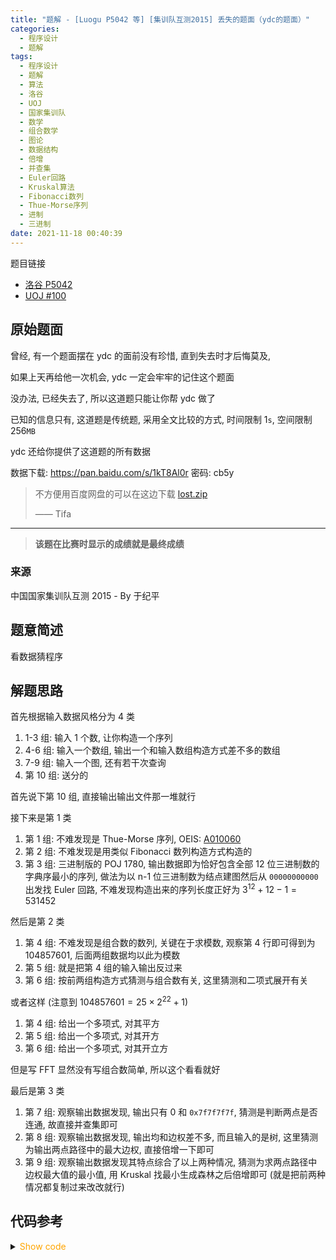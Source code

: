 ```yaml
---
title: "题解 - [Luogu P5042 等] [集训队互测2015] 丢失的题面（ydc的题面）"
categories:
  - 程序设计
  - 题解
tags:
  - 程序设计
  - 题解
  - 算法
  - 洛谷
  - UOJ
  - 国家集训队
  - 数学
  - 组合数学
  - 图论
  - 数据结构
  - 倍增
  - 并查集
  - Euler回路
  - Kruskal算法
  - Fibonacci数列
  - Thue-Morse序列
  - 进制
  - 三进制
date: 2021-11-18 00:40:39
---
```


题目链接

- [洛谷 P5042](https://www.luogu.com.cn/problem/P5042)
- [UOJ #100](https://uoj.ac/problem/100)

<!-- more -->

## 原始题面

曾经, 有一个题面摆在 ydc 的面前没有珍惜, 直到失去时才后悔莫及,

如果上天再给他一次机会, ydc 一定会牢牢的记住这个题面

没办法, 已经失去了, 所以这道题只能让你帮 ydc 做了

已知的信息只有, 这道题是传统题, 采用全文比较的方式, 时间限制 $1\texttt{s}$, 空间限制 $256\texttt{MB}$

ydc 还给你提供了这道题的所有数据

数据下载: <https://pan.baidu.com/s/1kT8Al0r> 密码: cb5y

> 不方便用百度网盘的可以在这边下载 [lost.zip](lost.zip)
>
> —— Tifa

---

> **该题在比赛时显示的成绩就是最终成绩**

### 来源

中国国家集训队互测 2015 - By 于纪平

## 题意简述

看数据猜程序

## 解题思路

首先根据输入数据风格分为 4 类

1. 1-3 组: 输入 1 个数, 让你构造一个序列
1. 4-6 组: 输入一个数组, 输出一个和输入数组构造方式差不多的数组
1. 7-9 组: 输入一个图, 还有若干次查询
1. 第 10 组: 送分的

首先说下第 10 组, 直接输出输出文件那一堆就行

接下来是第 1 类

1. 第 1 组: 不难发现是 Thue-Morse 序列, OEIS: [A010060](https://oeis.org/search?q=A010060)
1. 第 2 组: 不难发现是用类似 Fibonacci 数列构造方式构造的
1. 第 3 组: 三进制版的 POJ 1780, 输出数据即为恰好包含全部 12 位三进制数的字典序最小的序列, 做法为以 n-1 位三进制数为结点建图然后从 `00000000000` 出发找 Euler 回路, 不难发现构造出来的序列长度正好为 $3^{12}+12-1=531452$

然后是第 2 类

1. 第 4 组: 不难发现是组合数的数列, 关键在于求模数, 观察第 4 行即可得到为 104857601, 后面两组数据均以此为模数
1. 第 5 组: 就是把第 4 组的输入输出反过来
1. 第 6 组: 按前两组构造方式猜测与组合数有关, 这里猜测和二项式展开有关

或者这样 (注意到 $104857601 = 25\times 2^{22}+1$)

1. 第 4 组: 给出一个多项式, 对其平方
1. 第 5 组: 给出一个多项式, 对其开方
1. 第 6 组: 给出一个多项式, 对其开立方

但是写 FFT 显然没有写组合数简单, 所以这个看看就好

最后是第 3 类

1. 第 7 组: 观察输出数据发现, 输出只有 0 和 `0x7f7f7f7f`, 猜测是判断两点是否连通, 故直接并查集即可
1. 第 8 组: 观察输出数据发现, 输出均和边权差不多, 而且输入的是树, 这里猜测为输出两点路径中的最大边权, 直接倍增一下即可
1. 第 9 组: 观察输出数据发现其特点综合了以上两种情况, 猜测为求两点路径中边权最大值的最小值, 用 Kruskal 找最小生成森林之后倍增即可 (就是把前两种情况都复制过来改改就行)

## 代码参考

<details>
<summary><font color='orange'>Show code</font></summary>

{% icodeweb cpa_cpp title:Luogu_5042 Luogu/5042/0.cpp %}

</details>
